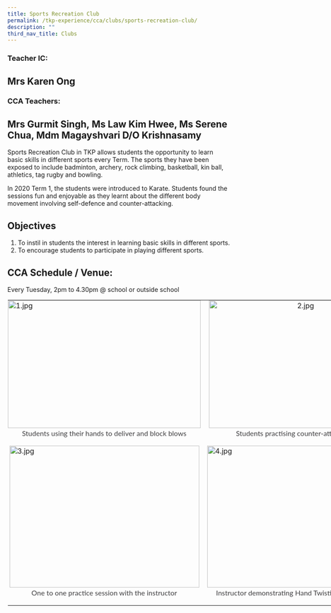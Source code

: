 ```yaml
---
title: Sports Recreation Club
permalink: /tkp-experience/cca/clubs/sports-recreation-club/
description: ""
third_nav_title: Clubs
---
```

### Teacher IC:

Mrs Karen Ong
-------------

  

### CCA Teachers:

Mrs Gurmit Singh,&nbsp;Ms Law Kim Hwee, Ms Serene Chua, Mdm Magayshvari D/O Krishnasamy
----------------------------------------------------------------------------------

Sports Recreation Club in TKP allows students the opportunity to learn basic skills in different sports every Term. The sports they have been exposed to include badminton, archery, rock climbing, basketball, kin ball, athletics, tag rugby and bowling.

  

In 2020 Term 1, the students were introduced to Karate. Students found the sessions fun and enjoyable as they learnt about the different body movement involving self-defence and counter-attacking.

Objectives
----------

1.  To instil in students the interest in learning basic skills in different sports.
2.  To encourage students to participate in playing different sports.

CCA Schedule / Venue:
---------------------

Every Tuesday, 2pm to 4.30pm @ school or outside school

<table style="margin: auto; outline: 0px; padding: 0px; border-collapse: collapse; clear: both; border: 1px solid transparent; table-layout: fixed; width: 876px;" class="ive_eobj_center ives_tab_kosong"><tbody style="margin: 0px; outline: 0px; padding: 0px;"><tr style="margin: 0px; outline: 0px; padding: 0px;"><td style="margin: 0px; outline: 0px; padding: 0px 15px 15px 0px; vertical-align: top;"><img style="margin: auto; outline: 0px; padding: 0px; border: none; max-width: 100%; clear: both; display: block; width: 436px; height: 289px;" class="ive_eobj_center" alt="1.jpg" src="https://tanjongkatongpri.moe.edu.sg/qql/slot/u742/2020/TKP%20Experience/CCA/Clubs/SRC/1.png"><div style="margin: 0px; outline: 0px; padding: 0px; line-height: 24.96px; color: rgb(65, 64, 66); font-family: Lato, sans-serif; font-size: 16px; font-weight: 400; text-align: center;">Students using their hands to deliver and block blows</div></td><td style="margin: 0px; outline: 0px; padding: 0px 15px 15px 0px; vertical-align: top;"><img style="margin: auto; outline: 0px; padding: 0px; border: none; max-width: 100%; clear: both; display: block; text-align: center; width: 421px; height: 289px;" class="ive_eobj_center" alt="2.jpg" src="https://tanjongkatongpri.moe.edu.sg/qql/slot/u742/2020/TKP%20Experience/CCA/Clubs/SRC/2.jpg"><div style="margin: 0px; outline: 0px; padding: 0px; line-height: 24.96px; color: rgb(65, 64, 66); font-family: Lato, sans-serif; font-size: 16px; font-weight: 400; text-align: center;">Students practising counter-attacking skills</div></td></tr><tr style="margin: 0px; outline: 0px; padding: 0px;"><td style="margin: 0px; outline: 0px; padding: 0px 15px 15px 0px; vertical-align: top;"><img style="margin: auto; outline: 0px; padding: 0px; border: none; max-width: 100%; clear: both; display: block; width: 429px; height: 321px;" class="ive_eobj_center" alt="3.jpg" src="https://tanjongkatongpri.moe.edu.sg/qql/slot/u742/2020/TKP%20Experience/CCA/Clubs/SRC/3.jpg"><div style="margin: 0px; outline: 0px; padding: 0px; line-height: 24.96px; color: rgb(65, 64, 66); font-family: Lato, sans-serif; font-size: 16px; font-weight: 400; text-align: center;">One to one practice session with the instructor</div></td><td style="margin: 0px; outline: 0px; padding: 0px 15px 15px 0px; vertical-align: top;"><img style="margin: auto; outline: 0px; padding: 0px; border: none; max-width: 100%; clear: both; display: block; width: 429px; height: 321px;" class="ive_eobj_center" alt="4.jpg" src="https://tanjongkatongpri.moe.edu.sg/qql/slot/u742/2020/TKP%20Experience/CCA/Clubs/SRC/4.jpg"><div style="margin: 0px; outline: 0px; padding: 0px; line-height: 24.96px; color: rgb(65, 64, 66); font-family: Lato, sans-serif; font-size: 16px; font-weight: 400; text-align: center;">Instructor demonstrating Hand Twisting in Self Defence</div></td></tr></tbody></table>